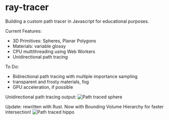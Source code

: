 # ray-tracer
Building a custom path tracer in Javascript for educational purposes.

Current Features:
- 3D Primitives: Spheres, Planar Polygons
- Materials: variable glossy
- CPU multithreading using Web Workers
- Unidirectional path tracing

To Do:
- Bidirectional path tracing with multiple importance sampling
- transparent and frosty materials, fog
- GPU acceleration, if possible

Unidirectional path tracing output:
![Path traced sphere](https://i.imgur.com/PXCq98s.png)

Update: rewritten with Rust. Now with Bounding Volume Hierarchy for faster intersection!
![Path traced hippo](https://i.imgur.com/LVHLGRO.png)
